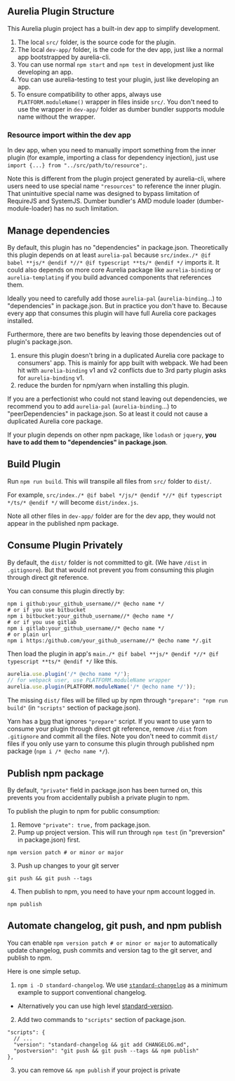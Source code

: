 ## Aurelia Plugin Structure

This Aurelia plugin project has a built-in dev app to simplify development.

1. The local `src/` folder, is the source code for the plugin.
2. The local `dev-app/` folder, is the code for the dev app, just like a normal app bootstrapped by aurelia-cli.
3. You can use normal `npm start` and `npm test` in development just like developing an app.
4. You can use aurelia-testing to test your plugin, just like developing an app.
5. To ensure compatibility to other apps, always use `PLATFORM.moduleName()` wrapper in files inside `src/`. You don't need to use the wrapper in `dev-app/` folder as dumber bundler supports module name without the wrapper.

### Resource import within the dev app

In dev app, when you need to manually import something from the inner plugin (for example, importing a class for dependency injection), just use `import {...} from "../src/path/to/resource";`.

Note this is different from the plugin project generated by aurelia-cli, where users need to use special name `"resources"` to reference the inner plugin. That unintuitive special name was designed to bypass limitation of RequireJS and SystemJS. Dumber bundler's AMD module loader (dumber-module-loader) has no such limitation.

## Manage dependencies

By default, this plugin has no "dependencies" in package.json. Theoretically this plugin depends on at least `aurelia-pal` because `src/index./* @if babel **js/* @endif *//* @if typescript **ts/* @endif */` imports it. It could also depends on more core Aurelia package like `aurelia-binding` or `aurelia-templating` if you build advanced components that references them.

Ideally you need to carefully add those `aurelia-pal` (`aurelia-binding`...) to "dependencies" in package.json. But in practice you don't have to. Because every app that consumes this plugin will have full Aurelia core packages installed.

Furthermore, there are two benefits by leaving those dependencies out of plugin's package.json.
1. ensure this plugin doesn't bring in a duplicated Aurelia core package to consumers' app. This is mainly for app built with webpack. We had been hit with `aurelia-binding` v1 and v2 conflicts due to 3rd party plugin asks for `aurelia-binding` v1.
2. reduce the burden for npm/yarn when installing this plugin.

If you are a perfectionist who could not stand leaving out dependencies, we recommend you to add `aurelia-pal` (`aurelia-binding`...) to "peerDependencies" in package.json. So at least it could not cause a duplicated Aurelia core package.

If your plugin depends on other npm package, like `lodash` or `jquery`, **you have to add them to "dependencies" in package.json**.

## Build Plugin

Run `npm run build`. This will transpile all files from `src/` folder to `dist/`.

For example, `src/index./* @if babel */js/* @endif *//* @if typescript */ts/* @endif */` will become `dist/index.js`.

Note all other files in `dev-app/` folder are for the dev app, they would not appear in the published npm package.

## Consume Plugin Privately

By default, the `dist/` folder is not committed to git. (We have `/dist` in `.gitignore`). But that would not prevent you from consuming this plugin through direct git reference.

You can consume this plugin directly by:
```shell
npm i github:your_github_username//* @echo name */
# or if you use bitbucket
npm i bitbucket:your_github_username//* @echo name */
# or if you use gitlab
npm i gitlab:your_github_username//* @echo name */
# or plain url
npm i https:/github.com/your_github_username//* @echo name */.git
```

Then load the plugin in app's `main./* @if babel **js/* @endif *//* @if typescript **ts/* @endif */` like this.
```js
aurelia.use.plugin('/* @echo name */');
// for webpack user, use PLATFORM.moduleName wrapper
aurelia.use.plugin(PLATFORM.moduleName('/* @echo name */'));
```

The missing `dist/` files will be filled up by npm through `"prepare": "npm run build"` (in `"scripts"` section of package.json).

Yarn has a [bug](https://github.com/yarnpkg/yarn/issues/5235) that ignores `"prepare"` script. If you want to use yarn to consume your plugin through direct git reference, remove `/dist` from `.gitignore` and commit all the files. Note you don't need to commit `dist/` files if you only use yarn to consume this plugin through published npm package (`npm i /* @echo name */`).

## Publish npm package

By default, `"private"` field in package.json has been turned on, this prevents you from accidentally publish a private plugin to npm.

To publish the plugin to npm for public consumption:

1. Remove `"private": true,` from package.json.
2. Pump up project version. This will run through `npm test` (in "preversion" in package.json) first.
```shell
npm version patch # or minor or major
```
3. Push up changes to your git server
```shell
git push && git push --tags
```
4. Then publish to npm, you need to have your npm account logged in.
```shell
npm publish
```

## Automate changelog, git push, and npm publish

You can enable `npm version patch # or minor or major` to automatically update changelog, push commits and version tag to the git server, and publish to npm.

Here is one simple setup.
1. `npm i -D standard-changelog`. We use [`standard-changelog`](https://github.com/conventional-changelog/conventional-changelog) as a minimum example to support conventional changelog.
  * Alternatively you can use high level [standard-version](https://github.com/conventional-changelog/standard-version).
2. Add two commands to `"scripts"` section of package.json.
```
"scripts": {
  // ...
  "version": "standard-changelog && git add CHANGELOG.md",
  "postversion": "git push && git push --tags && npm publish"
},
```
3. you can remove `&& npm publish` if your project is private

